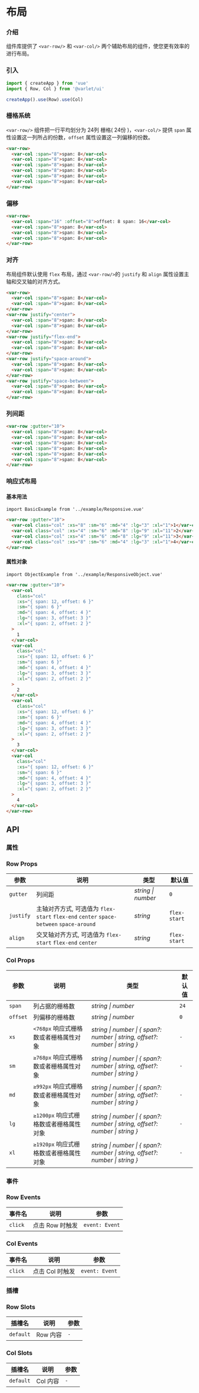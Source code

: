 # 布局

### 介绍

组件库提供了 `<var-row/>` 和 `<var-col/>` 两个辅助布局的组件，使您更有效率的进行布局。

### 引入

```js
import { createApp } from 'vue'
import { Row, Col } from '@varlet/ui'

createApp().use(Row).use(Col)
```

### 栅格系统

`<var-row/>` 组件把一行平均划分为 24列 栅格( 24份 )，`<var-col/>` 提供 `span` 属性设置这一列所占的份数，`offset` 属性设置这一列偏移的份数。

```html
<var-row>
  <var-col :span="8">span: 8</var-col>
  <var-col :span="8">span: 8</var-col>
  <var-col :span="8">span: 8</var-col>
  <var-col :span="8">span: 8</var-col>
  <var-col :span="8">span: 8</var-col>
  <var-col :span="8">span: 8</var-col>
</var-row>
```

### 偏移

```html
<var-row>
  <var-col :span="16" :offset="8">offset: 8 span: 16</var-col>
  <var-col :span="8">span: 8</var-col>
  <var-col :span="8">span: 8</var-col>
  <var-col :span="8">span: 8</var-col>
</var-row>
```

### 对齐

布局组件默认使用 `flex` 布局，通过  `<var-row/>`的 `justify` 和 `align` 属性设置主轴和交叉轴的对齐方式。

```html
<var-row>
  <var-col :span="8">span: 8</var-col>
  <var-col :span="8">span: 8</var-col>
</var-row>
<var-row justify="center">
  <var-col :span="8">span: 8</var-col>
  <var-col :span="8">span: 8</var-col>
</var-row>
<var-row justify="flex-end">
  <var-col :span="8">span: 8</var-col>
  <var-col :span="8">span: 8</var-col>
</var-row>
<var-row justify="space-around">
  <var-col :span="8">span: 8</var-col>
  <var-col :span="8">span: 8</var-col>
</var-row>
<var-row justify="space-between">
  <var-col :span="8">span: 8</var-col>
  <var-col :span="8">span: 8</var-col>
</var-row>
```

### 列间距

```html
<var-row :gutter="10">
  <var-col :span="8">span: 8</var-col>
  <var-col :span="8">span: 8</var-col>
  <var-col :span="8">span: 8</var-col>
  <var-col :span="8">span: 8</var-col>
  <var-col :span="8">span: 8</var-col>
  <var-col :span="8">span: 8</var-col>
</var-row>
```

### 响应式布局

#### 基本用法

```vue
import BasicExample from '../example/Responsive.vue'
```

```html
<var-row :gutter="10">
  <var-col class="col" :xs="8" :sm="6" :md="4" :lg="3" :xl="1">1</var-col>
  <var-col class="col" :xs="4" :sm="6" :md="8" :lg="9" :xl="11">2</var-col>
  <var-col class="col" :xs="4" :sm="6" :md="8" :lg="9" :xl="11">3</var-col>
  <var-col class="col" :xs="8" :sm="6" :md="4" :lg="3" :xl="1">4</var-col>
</var-row>
```

#### 属性对象
```vue
import ObjectExample from '../example/ResponsiveObject.vue'
```

```html
<var-row :gutter="10">
  <var-col
    class="col"
    :xs="{ span: 12, offset: 6 }"
    :sm="{ span: 6 }"
    :md="{ span: 4, offset: 4 }"
    :lg="{ span: 3, offset: 3 }"
    :xl="{ span: 2, offset: 2 }"
  >
    1
  </var-col>
  <var-col
    class="col"
    :xs="{ span: 12, offset: 6 }"
    :sm="{ span: 6 }"
    :md="{ span: 4, offset: 4 }"
    :lg="{ span: 3, offset: 3 }"
    :xl="{ span: 2, offset: 2 }"
  >
    2
  </var-col>
  <var-col
    class="col"
    :xs="{ span: 12, offset: 6 }"
    :sm="{ span: 6 }"
    :md="{ span: 4, offset: 4 }"
    :lg="{ span: 3, offset: 3 }"
    :xl="{ span: 2, offset: 2 }"
  >
    3
  </var-col>
  <var-col
    class="col"
    :xs="{ span: 12, offset: 6 }"
    :sm="{ span: 6 }"
    :md="{ span: 4, offset: 4 }"
    :lg="{ span: 3, offset: 3 }"
    :xl="{ span: 2, offset: 2 }"
  >
    4
  </var-col>
</var-row>
```

## API

### 属性

### Row Props

| 参数 | 说明 | 类型 | 默认值 |
| --- | --- | --- | --- |
| `gutter` | 列间距 | _string \| number_ | `0` |
| `justify` | 主轴对齐方式, 可选值为 `flex-start` `flex-end` `center` `space-between` `space-around` | _string_ | `flex-start` |
| `align` | 交叉轴对齐方式, 可选值为 `flex-start` `flex-end` `center` | _string_ | `flex-start` |

### Col Props

| 参数       | 说明                       | 类型       | 默认值     |
|----------|--------------------------|----------|---------|
| `span`   | 列占据的栅格数                  | _string \| number_ | `24` |
| `offset` | 列偏移的栅格数                  | _string \| number_ | `0` |
| `xs`     | `<768px` 响应式栅格数或者栅格属性对象  | _string \| number \| { span?: number \| string, offset?: number \| string }_ | `-` |
| `sm`     | `≥768px` 响应式栅格数或者栅格属性对象  | _string \| number \| { span?: number \| string, offset?: number \| string }_ | `-` |
| `md`     | `≥992px` 响应式栅格数或者栅格属性对象  | _string \| number \| { span?: number \| string, offset?: number \| string }_ | `-` |
| `lg`     | `≥1200px` 响应式栅格数或者栅格属性对象 | _string \| number \| { span?: number \| string, offset?: number \| string }_ | `-` |
| `xl`     | `≥1920px` 响应式栅格数或者栅格属性对象 | _string \| number \| { span?: number \| string, offset?: number \| string }_ | `-` |

### 事件

### Row Events

| 事件名 | 说明 | 参数 |
| --- | --- | --- |
| `click` | 点击 Row 时触发 | `event: Event` |

### Col Events

| 事件名 | 说明 | 参数 |
| --- | --- | --- |
| `click` | 点击 Col 时触发 | `event: Event` |

### 插槽

### Row Slots

| 插槽名 | 说明 | 参数 |
| --- | --- | --- |
| `default` | Row 内容 | `-` |

### Col Slots

| 插槽名 | 说明 | 参数 |
| --- | --- | --- |
| `default` | Col 内容 | `-` |